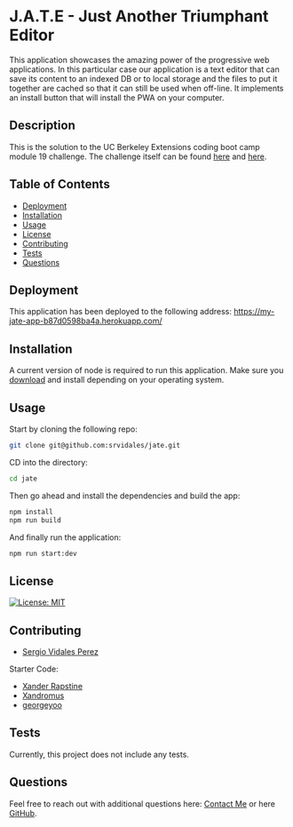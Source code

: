 # J.A.T.E - Just Another Triumphant Editor

This application showcases the amazing power of the progressive web applications. In this particular case our application is a text editor that can save its content to an indexed DB or to local storage and the files to put it together are cached so that it can still be used when off-line. It implements an install button that will install the PWA on your computer.

## Description

This is the solution to the UC Berkeley Extensions coding boot camp module 19 challenge.
The challenge itself can be
found [here](https://bootcampspot.instructure.com/courses/3826/assignments/57142?module_item_id=1007621)
and [here](https://git.bootcampcontent.com/University-of-California---Berkeley/UCB-VIRT-FSF-PT-06-2023-U-LOLC/-/tree/main/19-PWA/02-Challenge).

## Table of Contents
- [Deployment](#deployment)
- [Installation](#installation)
- [Usage](#usage)
- [License](#license)
- [Contributing](#contributing)
- [Tests](#tests)
- [Questions](#questions)

## Deployment
This application has been deployed to the following address:
https://my-jate-app-b87d0598ba4a.herokuapp.com/

## Installation
A current version of node is required to run this application. Make sure you [download](https://nodejs.org/en/download) and install depending on your operating system.

## Usage
Start by cloning the following repo:
```bash
git clone git@github.com:srvidales/jate.git
```

CD into the directory:
```bash
cd jate
```

Then go ahead and install the dependencies and build the app:
```bash
npm install
npm run build
```

And finally run the application:
```bash
npm run start:dev
```

## License
[![License: MIT](https://img.shields.io/badge/License-MIT-yellow.svg)](https://opensource.org/licenses/MIT)

## Contributing
- [Sergio Vidales Perez](mailto://srvidales@gmail.com)

Starter Code:
- [Xander Rapstine](mailto://xanderrapstine@gmail.com)
- [Xandromus](mailto://xanderrapstine@gmail.com)
- [georgeyoo](mailto://<gcyoosf@gmail.com>)

## Tests
Currently, this project does not include any tests.

## Questions
Feel free to reach out with additional questions here: [Contact Me](mailto://srvidales@gmail.com) or here [GitHub](https://github.com/srvidales).
